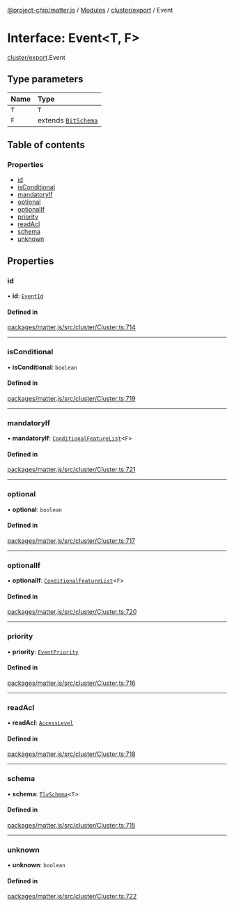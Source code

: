 [@project-chip/matter.js](../README.md) / [Modules](../modules.md) / [cluster/export](../modules/cluster_export.md) / Event

# Interface: Event\<T, F\>

[cluster/export](../modules/cluster_export.md).Event

## Type parameters

| Name | Type |
| :------ | :------ |
| `T` | `T` |
| `F` | extends [`BitSchema`](../modules/schema_export.md#bitschema) |

## Table of contents

### Properties

- [id](cluster_export.Event.md#id)
- [isConditional](cluster_export.Event.md#isconditional)
- [mandatoryIf](cluster_export.Event.md#mandatoryif)
- [optional](cluster_export.Event.md#optional)
- [optionalIf](cluster_export.Event.md#optionalif)
- [priority](cluster_export.Event.md#priority)
- [readAcl](cluster_export.Event.md#readacl)
- [schema](cluster_export.Event.md#schema)
- [unknown](cluster_export.Event.md#unknown)

## Properties

### id

• **id**: [`EventId`](../modules/datatype_export.md#eventid)

#### Defined in

[packages/matter.js/src/cluster/Cluster.ts:714](https://github.com/project-chip/matter.js/blob/e87b236f/packages/matter.js/src/cluster/Cluster.ts#L714)

___

### isConditional

• **isConditional**: `boolean`

#### Defined in

[packages/matter.js/src/cluster/Cluster.ts:719](https://github.com/project-chip/matter.js/blob/e87b236f/packages/matter.js/src/cluster/Cluster.ts#L719)

___

### mandatoryIf

• **mandatoryIf**: [`ConditionalFeatureList`](../modules/cluster_export.md#conditionalfeaturelist)\<`F`\>

#### Defined in

[packages/matter.js/src/cluster/Cluster.ts:721](https://github.com/project-chip/matter.js/blob/e87b236f/packages/matter.js/src/cluster/Cluster.ts#L721)

___

### optional

• **optional**: `boolean`

#### Defined in

[packages/matter.js/src/cluster/Cluster.ts:717](https://github.com/project-chip/matter.js/blob/e87b236f/packages/matter.js/src/cluster/Cluster.ts#L717)

___

### optionalIf

• **optionalIf**: [`ConditionalFeatureList`](../modules/cluster_export.md#conditionalfeaturelist)\<`F`\>

#### Defined in

[packages/matter.js/src/cluster/Cluster.ts:720](https://github.com/project-chip/matter.js/blob/e87b236f/packages/matter.js/src/cluster/Cluster.ts#L720)

___

### priority

• **priority**: [`EventPriority`](../enums/cluster_export.EventPriority.md)

#### Defined in

[packages/matter.js/src/cluster/Cluster.ts:716](https://github.com/project-chip/matter.js/blob/e87b236f/packages/matter.js/src/cluster/Cluster.ts#L716)

___

### readAcl

• **readAcl**: [`AccessLevel`](../enums/cluster_export.AccessLevel.md)

#### Defined in

[packages/matter.js/src/cluster/Cluster.ts:718](https://github.com/project-chip/matter.js/blob/e87b236f/packages/matter.js/src/cluster/Cluster.ts#L718)

___

### schema

• **schema**: [`TlvSchema`](../classes/tlv_export.TlvSchema.md)\<`T`\>

#### Defined in

[packages/matter.js/src/cluster/Cluster.ts:715](https://github.com/project-chip/matter.js/blob/e87b236f/packages/matter.js/src/cluster/Cluster.ts#L715)

___

### unknown

• **unknown**: `boolean`

#### Defined in

[packages/matter.js/src/cluster/Cluster.ts:722](https://github.com/project-chip/matter.js/blob/e87b236f/packages/matter.js/src/cluster/Cluster.ts#L722)

